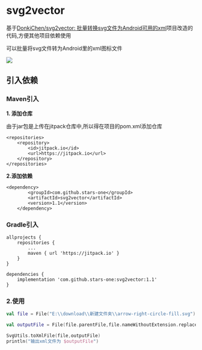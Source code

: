 # svg2vector

基于[DonkiChen/svg2vector: 批量转换svg文件为Android可用的xml](https://github.com/DonkiChen/svg2vector)项目改造的代码,方便其他项目依赖使用

可以批量将svg文件转为Android里的xml图标文件

<img src="https://jitpack.io/v/stars-one/svg2vector.svg" />

## 引入依赖

### Maven引入

**1. 添加仓库**

由于jar包是上传在jitpack仓库中,所以得在项目的pom.xml添加仓库
```
<repositories>
	<repository>
		<id>jitpack.io</id>
		<url>https://jitpack.io</url>
	</repository>
</repositories>
```

**2.添加依赖**
```
<dependency>
	    <groupId>com.github.stars-one</groupId>
	    <artifactId>svg2vector</artifactId>
	    <version>1.1</version>
	</dependency>
```

### Gradle引入

```
allprojects {
	repositories {
		...
		maven { url 'https://jitpack.io' }
	}
}
```

```
dependencies {
    implementation 'com.github.stars-one:svg2vector:1.1'
}
```

### 2.使用

```kotlin
val file = File("E:\\download\\新建文件夹\\arrow-right-circle-fill.svg")

val outputFile = File(file.parentFile,file.nameWithoutExtension.replace("-","_")+".xml")

SvgUtils.toXmlFile(file,outputFile)
println("输出xml文件为 $outputFile")
```